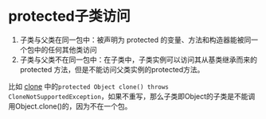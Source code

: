 # protected子类访问

1. 子类与父类在同一包中：被声明为 protected 的变量、方法和构造器能被同一个包中的任何其他类访问
2. 子类与父类不在同一包中：在子类中，子类实例可以访问其从基类继承而来的 protected 方法，但是不能访问父类实例的protected方法。

比如 [clone](clone.md) 中的`protected Object clone() throws CloneNotSupportedException`，如果不重写，那么子类即Object的子类是不能调用Object.clone()的，因为不在一个包。
